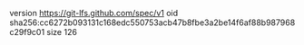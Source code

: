 version https://git-lfs.github.com/spec/v1
oid sha256:cc6272b093131c168edc550753acb47b8fbe3a2be14f6af88b987968c29f9c01
size 126
